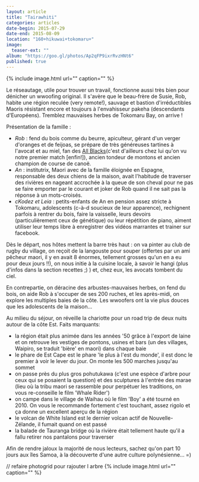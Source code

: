 ```yaml
---
layout: article
title: "Tairawhiti"
categories: articles
date-begin: 2015-07-29
date-end: 2015-08-09
location: "160+hikuwai+tokomaru+"
image: 
  teaser-ext: ""
album: "https://goo.gl/photos/Ap2qFP9ixrRvzHNt6"
published: true
---
```


{% include image.html url="" caption="" %}

Le réseautage, utile pour trouver un travail, fonctionne aussi très bien pour dénicher un wwoofing original. Il s'avère que le beau-frère de Susie, Rob, habite une région reculée (very remote!), sauvage et bastion d'irréductibles Maoris résistant encore et toujours à l'envahisseur pakeha (descendants d'Européens). Tremblez mauvaises herbes de Tokomaru Bay, on arrive !

Présentation de la famille :
- *Rob* : fend du bois comme du beurre, apiculteur, gérant d'un verger d'oranges et de feijoas, se prépare de très généreuses tartines à l'avocat et au miel, fan des [All Blacks](http://www.youtube.com/watch?v=zmM7QeoCP1Y&sns=em)(c'est d'ailleurs chez lui qu'on vu notre premier match [enfin!]), ancien tondeur de montons et ancien champion de course de canoë.
- *An* : institutrix, Maori avec de la famille éloignée en Espagne, responsable des deux chiens de la maison, avait l'habitude de traverser des rivières en nageant accrochée à la queue de son cheval pour ne pas se faire emporter par le courant et joker de Rob quand il ne sait pas la réponse à un mots-croisés.
- *cKodez et Leia* : petits-enfants de An en pension assez stricte à Tokomaru, adolescents (c-à-d soucieux de leur apparence), rechignent parfois à rentrer du bois, faire la vaisselle, leurs devoirs (particulièrement ceux de génétique) ou leur répétition de piano, aiment utiliser leur temps libre à enregistrer des vidéos marrantes et trainer sur facebook.


Dès le départ, nos hôtes mettent la barre très haut : on va pinter au club de rugby du village, on reçoit de la langouste pour souper (offertes par un ami pêcheur maori, il y en avait 8 énormes, tellement grosses qu'un en a eu pour deux jours !!), on nous initie à la cuisine locale, à savoir le hangi (plus d'infos dans la section recettes ;) ) et, chez eux, les avocats tombent du ciel.


En contrepartie, on déracine des arbustes-mauvaises herbes, on fend du bois, on aide Rob à s'occuper de ses 200 ruches, et les après-midi, on explore les multiples baies de la côte. Les wwoofers ont la vie plus douces que les adolescents de la maison...


Au milieu du séjour, on réveille la chariotte pour un road trip de deux nuits autour de la côte Est.
Faits marquants:
- la région était plus animée dans les années '50 grâce à l'export de laine et on retrouve les vestiges de pontons, usines et bars (un des villages, Waipiro, se traduit 'bière' en maori) dans chaque baie
- le phare de Est Cape est le phare 'le plus à l'est du monde', il est donc le premier à voir le lever du jour. On monte les 500 marches jusqu'au sommet
- on passe près du plus gros pohutukawa (c'est une espèce d'arbre pour ceux qui se posaient la question) et des sculptures à l'entrée des marae (lieu où la tribu maori se rassemble pour perpétuer les traditions, on vous re-conseille le film 'Whale Rider')
- on campe dans le village de Waihau où le film 'Boy' a été tourné en 2010. On vous le recommande fortement c'est touchant, assez rigolo et ça donne un excellent aperçu de la région
- le volcan de White Island est le dernier volcan actif de Nouvelle-Zélande, il fumait quand on est passé
- la balade de Tauranga bridge où la rivière était tellement haute qu'il a fallu retirer nos pantalons pour traverser

Afin de rendre jaloux la majorité de nous lecteurs, sachez qu'on part 10 jours aux îles Samoa, à la découverte d'une autre culture polynésienne... =)

// refaire photogrid pour rajouter l arbre
{% include image.html url="" caption="" %}





